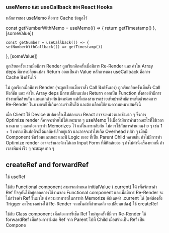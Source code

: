 ### useMemo และ useCallback ของ React Hooks

หลักการของ useMemo คือการ Cache ข้อมูลไว้

  const getNumberWithMemo = useMemo(() => {
    return getTimestamp()
  }, [someValue])

    const getNumber = useCallback(() => {
    setNumberWithCallback(() => getTimestamp())
  }, [someValue])
  
ถูกเรียกครั้งแรกเมื่อมีการ Render
ถูกเรียกอีกครั้งเมื่อมีการ Re-Render และ ค่าใน Array deps มีการเปลี่ยนแปลง
Return ออกเป็นค่า Value
หลักการของ useCallback คือการ Cache ฟังก์ชันไว้

ไม่ ถูกเรียกเมื่อมีการ Render (จะถูกเรียกเมื่อเราสั่ง Call ฟังก์ชันเอง)
ถูกเรียกอีกครั้งเมื่อสั่ง Call ฟังก์ชัน และ ค่าใน Array deps มีการเปลี่ยนแปลง
Return ออกเป็น Function
ทั้งสองตัวมีการทำงานที่คล้ายกัน และแตกต่างกันนิดหน่อย แต่ทั้งสองสามารถช่วยเพิ่มประสิทธิภาพเพื่อช่วยลดการ Re-Render ในบางกรณีที่เกินความจำเป็นได้ และต้องเลือกใช้ตามความเหมาะสมดังนี้

เมื่อ Client ใช้ Device สเปคเครื่องไม่ค่อยแรง React อาจจะหน่วงและช้ามาก ๆ ซึ่งการ Optimize render ก็อาจจะช่วยไปได้เยอะมาก ๆ
useMemo ใช้เมื่อถ้ามีการคำนวณอะไรที่ใช้เวลานานมาก ๆ และต้องการทำ Memorizes ไว้ แต่ในการกลับกัน ไม่ควรใช้กับการคำนวณง่าย ๆ เช่น 1 + 1 เพราะเป็นปกติจะได้ผลลัพธ์เร็วอยู่แล้ว และอาจจะทำให้เกิด Overhead เปล่า ๆ
เมื่อมี Component ซับซ้อนและเยอะ และมี Logic เยอะ ที่เป็น Parent Child หลายชั้น ถ้าไม่มีการทำ Optimize render อาจจะช้าและค้างได้เลย
Input Form ที่มีฟิลด์เยอะ ๆ ถ้าไม่คำนึงเรื่องพวกนี้ ถ้าเวลาพิมพ์ เร็ว ๆ จะสะดุดมาก ๆ

## createRef and forwardRef
ใช้ useRef

ใช้กับ Functional component
สามารถกำหนด initialValue (.current) ได้
เพื่อรักษาค่า Ref ปัจจุบันใช้อยู่ตลอดการใช้งานของ Functional component และเมื่อมีการ Re-Render จะไม่สร้างค่า Ref ขึ้นมาใหม่
ความสามารถในการทำ Memorize
อัปเดตค่า .current ได้ (แต่ต้องสั่ง Trigger อะไรบางอย่างให้ Re-Render จากนั้นค่าที่กำหนดถึงจะเปลี่ยนแปลง)
ใช้ createRef

ใช้กับ Class component
เมื่อต้องการรีเช็ต Ref ใหม่ทุกครั้งที่มีการ Re-Render
ใช้ forwardRef เมื่อต้องการส่งต่อ Ref จาก Parent ไปที่ Child เมื่อสร้างเป็น Ref เป็น Compone